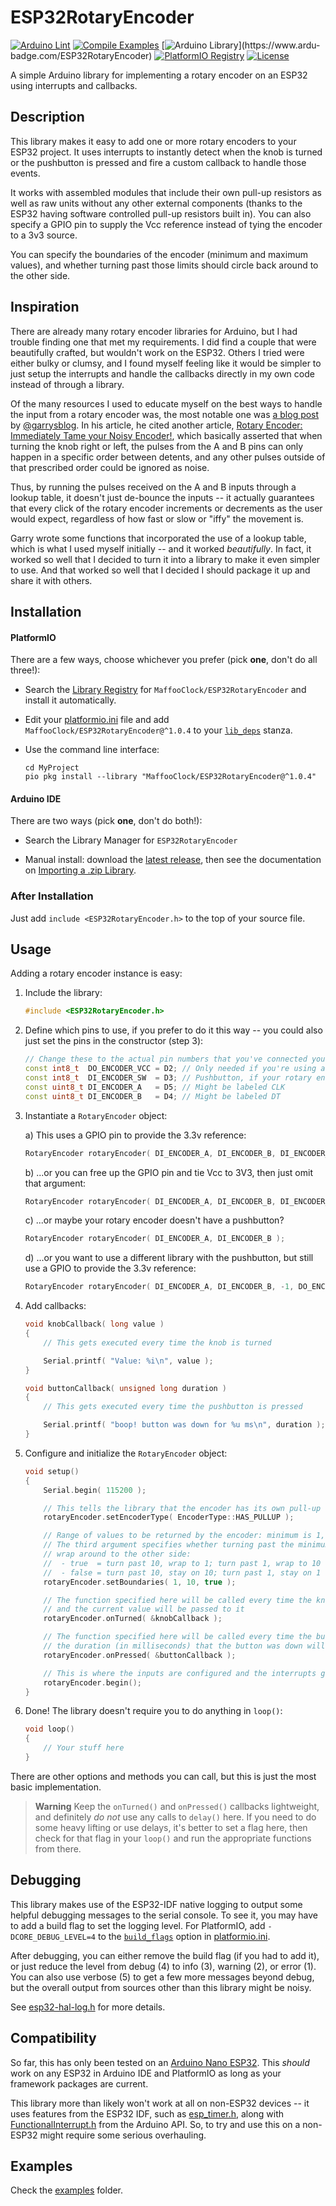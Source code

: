 # ESP32RotaryEncoder

[![Arduino Lint](https://github.com/MaffooClock/ESP32RotaryEncoder/actions/workflows/check-arduino.yml/badge.svg)](https://github.com/MaffooClock/ESP32RotaryEncoder/actions/workflows/check-arduino.yml) [![Compile Examples](https://github.com/MaffooClock/ESP32RotaryEncoder/actions/workflows/compile-examples.yml/badge.svg)](https://github.com/MaffooClock/ESP32RotaryEncoder/actions/workflows/compile-examples.yml) [![Arduino Library](https://www.ardu-badge.com/badge/ESP32RotaryEncoder.svg?)](https://www.ardu-badge.com/ESP32RotaryEncoder) [![PlatformIO Registry](https://badges.registry.platformio.org/packages/maffooclock/library/ESP32RotaryEncoder.svg)](https://registry.platformio.org/libraries/maffooclock/ESP32RotaryEncoder) [![License](https://img.shields.io/badge/license-MIT%20License-blue.svg)](http://doge.mit-license.org)

A simple Arduino library for implementing a rotary encoder on an ESP32 using interrupts and callbacks.


## Description

This library makes it easy to add one or more rotary encoders to your ESP32 project.  It uses interrupts to instantly detect when the knob is turned or the pushbutton is pressed and fire a custom callback to handle those events.

It works with assembled modules that include their own pull-up resistors as well as raw units without any other external components (thanks to the ESP32 having software controlled pull-up resistors built in).  You can also specify a GPIO pin to supply the Vcc reference instead of tying the encoder to a 3v3 source.

You can specify the boundaries of the encoder (minimum and maximum values), and whether turning past those limits should circle back around to the other side.


## Inspiration

There are already many rotary encoder libraries for Arduino, but I had trouble finding one that met my requirements.  I did find a couple that were beautifully crafted, but wouldn't work on the ESP32.  Others I tried were either bulky or clumsy, and I found myself feeling like it would be simpler to just setup the interrupts and handle the callbacks directly in my own code instead of through a library.

Of the many resources I used to educate myself on the best ways to handle the input from a rotary encoder was, the most notable one was [a blog post](https://garrysblog.com/2021/03/20/reliably-debouncing-rotary-encoders-with-arduino-and-esp32/) by [@garrysblog](https://github.com/garrysblog).  In his article, he cited another article, [Rotary Encoder: Immediately Tame your Noisy Encoder!](https://www.best-microcontroller-projects.com/rotary-encoder.html), which basically asserted that when turning the knob right or left, the pulses from the A and B pins can only happen in a specific order between detents, and any other pulses outside of that prescribed order could be ignored as noise.

Thus, by running the pulses received on the A and B inputs through a lookup table, it doesn't just de-bounce the inputs -- it actually guarantees that every click of the rotary encoder increments or decrements as the user would expect, regardless of how fast or slow or "iffy" the movement is.

Garry wrote some functions that incorporated the use of a lookup table, which is what I used myself initially -- and it worked _beautifully_.  In fact, it worked so well that I decided to turn it into a library to make it even simpler to use.  And that worked so well that I decided I should package it up and share it with others.


## Installation

#### PlatformIO

There are a few ways, choose whichever you prefer (pick **one**, don't do all three!):

- Search the [Library Registry](https://registry.platformio.org/search?t=library) for `MaffooClock/ESP32RotaryEncoder` and install it automatically.

- Edit your [platformio.ini](https://docs.platformio.org/en/latest/projectconf/index.html) file and add `MaffooClock/ESP32RotaryEncoder@^1.0.4` to your [`lib_deps`](https://docs.platformio.org/en/latest/projectconf/sections/env/options/library/lib_deps.html) stanza.

- Use the command line interface:
   ```shell
   cd MyProject
   pio pkg install --library "MaffooClock/ESP32RotaryEncoder@^1.0.4"
   ```

#### Arduino IDE

There are two ways (pick **one**, don't do both!):

- Search the Library Manager for `ESP32RotaryEncoder`

-  Manual install: download the [latest release](https://github.com/MaffooClock/ESP32RotaryEncoder/releases/latest), then see the documentation on [Importing a .zip Library](https://docs.arduino.cc/software/ide-v1/tutorials/installing-libraries#importing-a-zip-library).

### After Installation

Just add `include <ESP32RotaryEncoder.h>` to the top of your source file.


## Usage

Adding a rotary encoder instance is easy:

1. Include the library:

    ```c++
    #include <ESP32RotaryEncoder.h>
    ```


2. Define which pins to use, if you prefer to do it this way -- you could also just set the pins in the constructor (step 3):

    ```c++
    // Change these to the actual pin numbers that you've connected your rotary encoder to
    const int8_t  DO_ENCODER_VCC = D2; // Only needed if you're using a GPIO pin to supply the 3.3v reference
    const int8_t  DI_ENCODER_SW  = D3; // Pushbutton, if your rotary encoder has it
    const uint8_t DI_ENCODER_A   = D5; // Might be labeled CLK
    const uint8_t DI_ENCODER_B   = D4; // Might be labeled DT
    ```

3.  Instantiate a `RotaryEncoder` object:

    a)  This uses a GPIO pin to provide the 3.3v reference:
    ```c++
    RotaryEncoder rotaryEncoder( DI_ENCODER_A, DI_ENCODER_B, DI_ENCODER_SW, DO_ENCODER_VCC );
    ```

    b)  ...or you can free up the GPIO pin and tie Vcc to 3V3, then just omit that argument:
    ```c++
    RotaryEncoder rotaryEncoder( DI_ENCODER_A, DI_ENCODER_B, DI_ENCODER_SW );
    ```

    c)  ...or maybe your rotary encoder doesn't have a pushbutton?
    ```c++
    RotaryEncoder rotaryEncoder( DI_ENCODER_A, DI_ENCODER_B );
    ```

    d)  ...or you want to use a different library with the pushbutton, but still use a GPIO to provide the 3.3v reference:
    ```c++
    RotaryEncoder rotaryEncoder( DI_ENCODER_A, DI_ENCODER_B, -1, DO_ENCODER_VCC );
    ```

4. Add callbacks:

    ```c++
    void knobCallback( long value )
    {
        // This gets executed every time the knob is turned

        Serial.printf( "Value: %i\n", value );
    }

    void buttonCallback( unsigned long duration )
    {
        // This gets executed every time the pushbutton is pressed

        Serial.printf( "boop! button was down for %u ms\n", duration );
    }
    ```

5. Configure and initialize the `RotaryEncoder` object:

    ```c++
    void setup()
    {
        Serial.begin( 115200 );

        // This tells the library that the encoder has its own pull-up resistors
        rotaryEncoder.setEncoderType( EncoderType::HAS_PULLUP );

        // Range of values to be returned by the encoder: minimum is 1, maximum is 10
        // The third argument specifies whether turning past the minimum/maximum will
        // wrap around to the other side:
        //  - true  = turn past 10, wrap to 1; turn past 1, wrap to 10
        //  - false = turn past 10, stay on 10; turn past 1, stay on 1
        rotaryEncoder.setBoundaries( 1, 10, true );

        // The function specified here will be called every time the knob is turned
        // and the current value will be passed to it
        rotaryEncoder.onTurned( &knobCallback );

        // The function specified here will be called every time the button is pushed and
        // the duration (in milliseconds) that the button was down will be passed to it
        rotaryEncoder.onPressed( &buttonCallback );

        // This is where the inputs are configured and the interrupts get attached
        rotaryEncoder.begin();
    }
    ```

6. Done!  The library doesn't require you to do anything in `loop()`:

    ```c++
    void loop()
    {
        // Your stuff here
    }
    ```

There are other options and methods you can call, but this is just the most basic implementation.

> **Warning**
> Keep the `onTurned()` and `onPressed()` callbacks lightweight, and definitely _do not_ use any calls to `delay()` here.  If you need to do some heavy lifting or use delays, it's better to set a flag here, then check for that flag in your `loop()` and run the appropriate functions from there.


## Debugging

This library makes use of the ESP32-IDF native logging to output some helpful debugging messages to the serial console.  To see it, you may have to add a build flag to set the logging level.  For PlatformIO, add `-DCORE_DEBUG_LEVEL=4` to the [`build_flags`](https://docs.platformio.org/en/stable/projectconf/sections/env/options/build/build_flags.html) option in [platformio.ini](https://docs.platformio.org/en/stable/projectconf/index.html).

After debugging, you can either remove the build flag (if you had to add it), or just reduce the level from debug (4) to info (3), warning (2), or error (1).  You can also use verbose (5) to get a few more messages beyond debug, but the overall output from sources other than this library might be noisy.

See [esp32-hal-log.h](https://github.com/espressif/arduino-esp32/blob/master/cores/esp32/esp32-hal-log.h) for more details.


## Compatibility

So far, this has only been tested on an [Arduino Nano ESP32](https://docs.arduino.cc/hardware/nano-esp32).  This _should_ work on any ESP32 in Arduino IDE and PlatformIO as long as your framework packages are current.

This library more than likely won't work at all on non-ESP32 devices -- it uses features from the ESP32 IDF, such as [esp_timer.h](https://github.com/espressif/esp-idf/blob/master/components/esp_timer/include/esp_timer.h), along with [FunctionalInterrupt.h](https://github.com/espressif/arduino-esp32/blob/master/cores/esp32/FunctionalInterrupt.h) from the Arduino API.  So, to try and use this on a non-ESP32 might require some serious overhauling.


## Examples

Check the [examples](/examples) folder.

